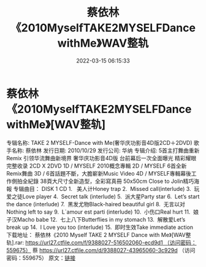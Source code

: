 ﻿---
title: 蔡依林《2010MyselfTAKE2MYSELFDancewithMe》WAV整轨
date: 2022-03-15 06:15:33
categories: WAV车载音乐、镜像
tags: 华语中文
---
# 蔡依林《2010MyselfTAKE2MYSELFDancewithMe》[WAV整轨]

专辑名称: TAKE 2 MYSELF-Dance with
Me(奢华庆功影音4D版2CD＋2DVD)
歌手名称: 蔡依林
发行日期: 2010/10/29
发行公司: 华纳
专辑介绍:
5首主打舞曲重新Remix 引领华流舞曲新境界
奢华庆功影音4D版 台前幕后一次全面曝光
精彩耀眼 完整收录
2CD X 2DVD
1D / MYSELF 2010概念專輯
2D / MYSELF 6首全新Remix舞曲
3D / 6首話題不斷，大膽嶄新Music Video
4D / MYSELF專輯幕後工作側拍全紀錄
38頁大尺寸全新造型，全彩寫真冊
50x50cm Close to Jolin精巧海報
专辑曲目：
DISK 1 CD
1.   美人计Honey
trap
2.  Missed
call(interlude)
3.  玩爱之徒Love
player
4.  Secret
talk (interlude)
5.  派大星Party
star
6.  Let’s
start the dance (interlude)
7.  黑发尤物Black-haired
beautiful girl
8.  无言以对Nothing
left to say
9.  L`amour
est parti (interlude)
10.  小伤口Real
hurt
11.  娘子汉Macho
babe
12.  七上八下Butterflies
in my stomach
13.  解散爱Let’s
break up
14.  I
Love you too (interlude)
15.  即时生效Take
immediate action
下载地址：
蔡依林《2010 Myself TAKE 2
MYSELF Dance with Me》[WAV整轨].rar: https://url27.ctfile.com/f/9388027-516502060-ecd9d1 （访问密码：559675）
蔡
https://url27.ctfile.com/d/9388027-43965060-3c929d
（访问密码：559675）
原文：[链接](https://blog.sina.com.cn/s/blog_1647c7e7601030w7l.html)